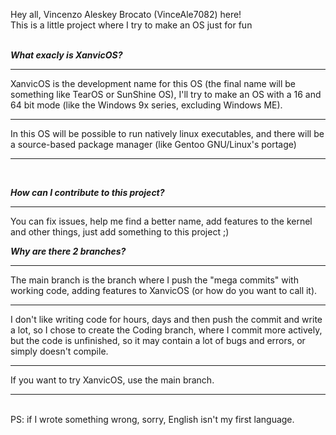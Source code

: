 Hey all, Vincenzo Aleskey Brocato (VinceAle7082) here! <br>
This is a little project where I try to make an OS just for fun <br>
<br>

***What exacly is XanvicOS?***
<hr>
XanvicOS is the development name for this OS (the final name will be something like TearOS or SunShine OS), I'll try to make an OS with a 16 and 64 bit mode (like the Windows 9x series, excluding Windows ME). <hr>
In this OS will be possible to run natively linux executables, and there will be a source-based package manager (like Gentoo GNU/Linux's portage) <hr>
<br>

***How can I contribute to this project?***
<hr>
You can fix issues, help me find a better name, add features to the kernel and other things, just add something to this project ;)
<br>

***Why are there 2 branches?***
<hr>
The main branch is the branch where I push the "mega commits" with working code, adding features to XanvicOS (or how do you want to call it). <hr>
I don't like writing code for hours, days and then push the commit and write a lot, so I chose to create the Coding branch, where I commit more actively, but the code is unfinished, so it may contain a lot of bugs and errors, or simply doesn't compile. <hr>
If you want to try XanvicOS, use the main branch.
<hr>
<br>
PS: if I wrote something wrong, sorry, English isn't my first language. 
